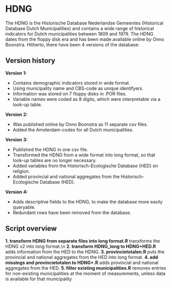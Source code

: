 # HDNG

The HDNG is the Historische Database Nederlandse Gemeentes (Historical Database Dutch Municipalities) and contains a wide range of historical indicators for Dutch municipalities between 1809 and 1979. The HDNG dates from the floppy disk era and has been made available online by Onno Boonstra. Hitherto, there have been 4 versions of the database:

## Version history

**Version 1:** 
- Contains demographic indicators stored in wide format. 
- Using municipality name and CBS-code as unique identifyers.
- Information was stored on 7 floppy disks in .POR files.
- Variable names were coded as 8 digits, which were interpretable via a look-up table.

**Version 2:** 
- Was published online by Onno Boonstra as 11 separate csv files.
- Added the Amsterdam-codes for all Dutch municipalities.

**Version 3:** 
- Published the HDNG in one csv file. 
- Transformed the HDNG from a wide format into long format, so that look-up tables are no longer necessary.
- Added variables from the Historisch-Ecologische Database (HED) on religion.
- Added provincial and national aggregates from the Historisch-Ecologische Database (HED).

**Version 4:** 
- Adds descriptive fields to the HDNG, to make the database more easily queryable. 
- Redundant rows have been removed from the database. 


## Script overview

**1. transform HDNG from separate files into long format.R** transforms the HDNG v2 into long format.\n
**2. transform HDNG_long to HDNG+HED.R** adds information from the HED to the HDNG.
**3. provincietotalen.R** puts the provincial and national aggregates from the HED into long format.
**4. add missings and provincietotalen to HDNG+.R** adds provincial and national aggregates from the HED.
**5. filter existing municipalities.R** removes entries for non-existing municipalities at the moment of measurements, unless data is available for that municipality
